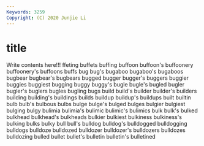 ```yaml
---
Keywords: 3259
Copyright: (C) 2020 Junjie Li
---
```


# title

Write contents here!!!
ffeting 
buffets 
buffing 
buffoon 
buffoon's 
buffoonery 
buffoonery's 
buffoons 
buffs
bug 
bug's 
bugaboo 
bugaboo's 
bugaboos 
bugbear 
bugbear's 
bugbears 
bugged 
bugger
bugger's 
buggers 
buggier 
buggies 
buggiest 
bugging 
buggy 
buggy's 
bugle 
bugle's
bugled 
bugler 
bugler's 
buglers 
bugles 
bugling 
bugs 
build 
build's 
builder
builder's 
builders 
building 
building's 
buildings 
builds 
buildup 
buildup's 
buildups 
built
builtin 
bulb 
bulb's 
bulbous 
bulbs 
bulge 
bulge's 
bulged 
bulges 
bulgier
bulgiest 
bulging 
bulgy 
bulimia 
bulimia's 
bulimic 
bulimic's 
bulimics 
bulk 
bulk's
bulked 
bulkhead 
bulkhead's 
bulkheads 
bulkier 
bulkiest 
bulkiness 
bulkiness's 
bulking 
bulks
bulky 
bull 
bull's 
bulldog 
bulldog's 
bulldogged 
bulldogging 
bulldogs 
bulldoze 
bulldozed
bulldozer 
bulldozer's 
bulldozers 
bulldozes 
bulldozing 
bulled 
bullet 
bullet's 
bulletin 
bulletin's
bulletined 

